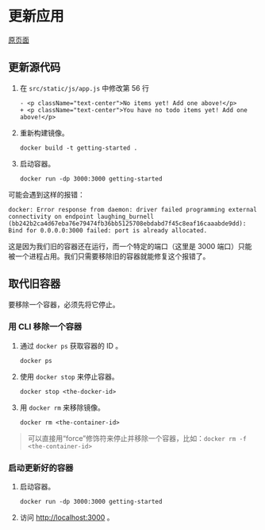 # 更新应用

[原页面](https://docs.docker.com/get-started/03_updating_app/)

## 更新源代码
1. 在 `src/static/js/app.js` 中修改第 56 行
    ```
    - <p className="text-center">No items yet! Add one above!</p>
    + <p className="text-center">You have no todo items yet! Add one above!</p>
    ```
2. 重新构建镜像。
    ```shell
    docker build -t getting-started .
    ```
3. 启动容器。
    ```shell
    docker run -dp 3000:3000 getting-started
    ```
可能会遇到这样的报错：
```
docker: Error response from daemon: driver failed programming external connectivity on endpoint laughing_burnell 
(bb242b2ca4d67eba76e79474fb36bb5125708ebdabd7f45c8eaf16caaabde9dd): Bind for 0.0.0.0:3000 failed: port is already allocated.
```
这是因为我们旧的容器还在运行，而一个特定的端口（这里是 3000 端口）只能被一个进程占用。我们只需要移除旧的容器就能修复这个报错了。

## 取代旧容器
要移除一个容器，必须先将它停止。

### 用 CLI 移除一个容器
1. 通过 `docker ps` 获取容器的 ID 。
    ```shell
    docker ps
    ```
2. 使用 `docker stop` 来停止容器。
    ```shell
    docker stop <the-docker-id>
    ```
3. 用 `docker rm` 来移除镜像。
    ```shell
    docker rm <the-container-id>
    ```

> 可以直接用“force”修饰符来停止并移除一个容器，比如：`docker rm -f <the-container-id>`

### 启动更新好的容器
1. 启动容器。
    ```shell
    docker run -dp 3000:3000 getting-started
    ```
2. 访问 [http://localhost:3000](http://localhost:3000/) 。
